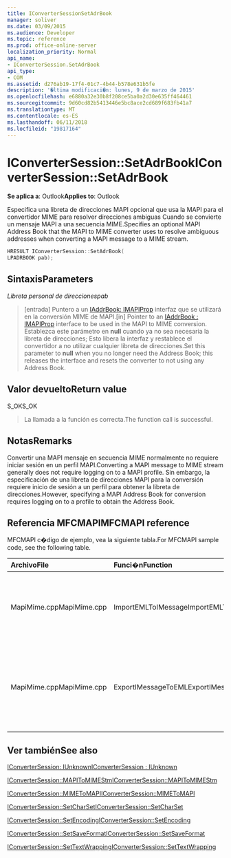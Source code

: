 ```yaml
---
title: IConverterSessionSetAdrBook
manager: soliver
ms.date: 03/09/2015
ms.audience: Developer
ms.topic: reference
ms.prod: office-online-server
localization_priority: Normal
api_name:
- IConverterSession.SetAdrBook
api_type:
- COM
ms.assetid: d276ab19-17f4-01c7-4b44-b578e631b5fe
description: '�ltima modificaci�n: lunes, 9 de marzo de 2015'
ms.openlocfilehash: e6880a32e30b8f208ce5ba0a2d30e635ff464461
ms.sourcegitcommit: 9d60cd82b5413446e5bc8ace2cd689f683fb41a7
ms.translationtype: MT
ms.contentlocale: es-ES
ms.lasthandoff: 06/11/2018
ms.locfileid: "19817164"
---
```

# <a name="iconvertersessionsetadrbook"></a><span data-ttu-id="b5185-103">IConverterSession::SetAdrBook</span><span class="sxs-lookup"><span data-stu-id="b5185-103">IConverterSession::SetAdrBook</span></span>

  
  
<span data-ttu-id="b5185-104">**Se aplica a**: Outlook</span><span class="sxs-lookup"><span data-stu-id="b5185-104">**Applies to**: Outlook</span></span> 
  
<span data-ttu-id="b5185-105">Especifica una libreta de direcciones MAPI opcional que usa la MAPI para el convertidor MIME para resolver direcciones ambiguas Cuando se convierte un mensaje MAPI a una secuencia MIME.</span><span class="sxs-lookup"><span data-stu-id="b5185-105">Specifies an optional MAPI Address Book that the MAPI to MIME converter uses to resolve ambiguous addresses when converting a MAPI message to a MIME stream.</span></span>
  
```cpp
HRESULT IConverterSession::SetAdrBook( 
LPADRBOOK pab); 
```

## <a name="parameters"></a><span data-ttu-id="b5185-106">Sintaxis</span><span class="sxs-lookup"><span data-stu-id="b5185-106">Parameters</span></span>

 <span data-ttu-id="b5185-107">_Libreta personal de direcciones_</span><span class="sxs-lookup"><span data-stu-id="b5185-107">_pab_</span></span>
  
> <span data-ttu-id="b5185-108">[entrada] Puntero a un [IAddrBook: IMAPIProp](iaddrbookimapiprop.md) interfaz que se utilizará en la conversión MIME de MAPI.</span><span class="sxs-lookup"><span data-stu-id="b5185-108">[in] Pointer to an [IAddrBook : IMAPIProp](iaddrbookimapiprop.md) interface to be used in the MAPI to MIME conversion.</span></span> <span data-ttu-id="b5185-109">Establezca este parámetro en **null** cuando ya no sea necesaria la libreta de direcciones; Esto libera la interfaz y restablece el convertidor a no utilizar cualquier libreta de direcciones.</span><span class="sxs-lookup"><span data-stu-id="b5185-109">Set this parameter to **null** when you no longer need the Address Book; this releases the interface and resets the converter to not using any Address Book.</span></span> 
    
## <a name="return-value"></a><span data-ttu-id="b5185-110">Valor devuelto</span><span class="sxs-lookup"><span data-stu-id="b5185-110">Return value</span></span>

<span data-ttu-id="b5185-111">S_OK</span><span class="sxs-lookup"><span data-stu-id="b5185-111">S_OK</span></span>
  
> <span data-ttu-id="b5185-112">La llamada a la función es correcta.</span><span class="sxs-lookup"><span data-stu-id="b5185-112">The function call is successful.</span></span>
    
## <a name="remarks"></a><span data-ttu-id="b5185-113">Notas</span><span class="sxs-lookup"><span data-stu-id="b5185-113">Remarks</span></span>

<span data-ttu-id="b5185-114">Convertir una MAPI mensaje en secuencia MIME normalmente no requiere iniciar sesión en un perfil MAPI.</span><span class="sxs-lookup"><span data-stu-id="b5185-114">Converting a MAPI message to MIME stream generally does not require logging on to a MAPI profile.</span></span> <span data-ttu-id="b5185-115">Sin embargo, la especificación de una libreta de direcciones MAPI para la conversión requiere inicio de sesión a un perfil para obtener la libreta de direcciones.</span><span class="sxs-lookup"><span data-stu-id="b5185-115">However, specifying a MAPI Address Book for conversion requires logging on to a profile to obtain the Address Book.</span></span>
  
## <a name="mfcmapi-reference"></a><span data-ttu-id="b5185-116">Referencia MFCMAPI</span><span class="sxs-lookup"><span data-stu-id="b5185-116">MFCMAPI reference</span></span>

<span data-ttu-id="b5185-117">MFCMAPI c�digo de ejemplo, vea la siguiente tabla.</span><span class="sxs-lookup"><span data-stu-id="b5185-117">For MFCMAPI sample code, see the following table.</span></span>
  
|<span data-ttu-id="b5185-118">**Archivo**</span><span class="sxs-lookup"><span data-stu-id="b5185-118">**File**</span></span>|<span data-ttu-id="b5185-119">**Funci�n**</span><span class="sxs-lookup"><span data-stu-id="b5185-119">**Function**</span></span>|<span data-ttu-id="b5185-120">**Comentario**</span><span class="sxs-lookup"><span data-stu-id="b5185-120">**Comment**</span></span>|
|:-----|:-----|:-----|
|<span data-ttu-id="b5185-121">MapiMime.cpp</span><span class="sxs-lookup"><span data-stu-id="b5185-121">MapiMime.cpp</span></span>  <br/> |<span data-ttu-id="b5185-122">ImportEMLToIMessage</span><span class="sxs-lookup"><span data-stu-id="b5185-122">ImportEMLToIMessage</span></span>  <br/> |<span data-ttu-id="b5185-123">MFCMAPI utiliza MimeToMAPI para convertir un archivo EML en un mensaje MAPI.</span><span class="sxs-lookup"><span data-stu-id="b5185-123">MFCMAPI uses MimeToMAPI to convert an EML file to a MAPI message.</span></span>  <br/> |
|<span data-ttu-id="b5185-124">MapiMime.cpp</span><span class="sxs-lookup"><span data-stu-id="b5185-124">MapiMime.cpp</span></span>  <br/> |<span data-ttu-id="b5185-125">ExportIMessageToEML</span><span class="sxs-lookup"><span data-stu-id="b5185-125">ExportIMessageToEML</span></span>  <br/> |<span data-ttu-id="b5185-126">MFCMAPI utiliza MAPIToMIMEStm para convertir un mensaje MAPI en un archivo EML.</span><span class="sxs-lookup"><span data-stu-id="b5185-126">MFCMAPI uses MAPIToMIMEStm to convert a MAPI message to an EML file.</span></span>  <br/> |
   
## <a name="see-also"></a><span data-ttu-id="b5185-127">Ver también</span><span class="sxs-lookup"><span data-stu-id="b5185-127">See also</span></span>



[<span data-ttu-id="b5185-128">IConverterSession: IUnknown</span><span class="sxs-lookup"><span data-stu-id="b5185-128">IConverterSession : IUnknown</span></span>](iconvertersessioniunknown.md)
  
[<span data-ttu-id="b5185-129">IConverterSession::MAPIToMIMEStm</span><span class="sxs-lookup"><span data-stu-id="b5185-129">IConverterSession::MAPIToMIMEStm</span></span>](iconvertersession-mapitomimestm.md)
  
[<span data-ttu-id="b5185-130">IConverterSession::MIMEToMAPI</span><span class="sxs-lookup"><span data-stu-id="b5185-130">IConverterSession::MIMEToMAPI</span></span>](iconvertersession-mimetomapi.md)
  
[<span data-ttu-id="b5185-131">IConverterSession::SetCharSet</span><span class="sxs-lookup"><span data-stu-id="b5185-131">IConverterSession::SetCharSet</span></span>](iconvertersession-setcharset.md)
  
[<span data-ttu-id="b5185-132">IConverterSession::SetEncoding</span><span class="sxs-lookup"><span data-stu-id="b5185-132">IConverterSession::SetEncoding</span></span>](iconvertersession-setencoding.md)
  
[<span data-ttu-id="b5185-133">IConverterSession::SetSaveFormat</span><span class="sxs-lookup"><span data-stu-id="b5185-133">IConverterSession::SetSaveFormat</span></span>](iconvertersession-setsaveformat.md)
  
[<span data-ttu-id="b5185-134">IConverterSession::SetTextWrapping</span><span class="sxs-lookup"><span data-stu-id="b5185-134">IConverterSession::SetTextWrapping</span></span>](iconvertersession-settextwrapping.md)

